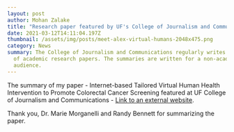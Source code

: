 ```yaml
---
layout: post
author: Mohan Zalake
title: "Research paper featured by UF's College of Journalism and Communications "
date: 2021-03-12T14:11:04.197Z
thumbnail: /assets/img/posts/meet-alex-virtual-humans-2048x475.png
category: News
summary: The College of Journalism and Communications regularly writes summaries
  of academic research papers. The summaries are written for a non-academic
  audience.
---
```

The summary of my paper - Internet-based Tailored Virtual Human Health Intervention to Promote Colorectal Cancer Screening featured at UF College of Journalism and Communications - [Link to an external website](https://www.jou.ufl.edu/insights/internet-based-tailored-virtual-human-health-intervention-to-promote-colorectal-cancer-screening-design-guidelines-from-two-user-studies/).

Thank you, Dr. Marie Morganelli and Randy Bennett for summarizing the paper.